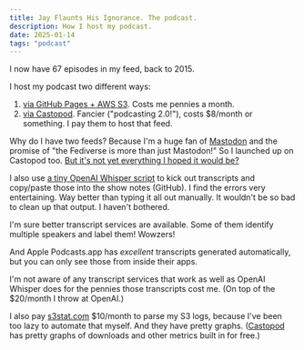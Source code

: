 ```yaml
---
title: Jay Flaunts His Ignorance. The podcast.
description: How I host my podcast.
date: 2025-01-14
tags: "podcast"
---
```


I now have 67 episodes in my feed, back to 2015.

I host my podcast two different ways:

1. [via GitHub Pages + AWS S3](https://jhannah.github.io/jayflaunts). Costs me pennies a month.
1. [via Castopod](https://jayflaunts.podcast.audio/@JayFlaunts). Fancier ("podcasting 2.0!"), costs $8/month or something. I pay them to host that feed.

Why do I have two feeds? Because I'm a huge fan of
[Mastodon](/blog/mastodon/)
and the promise of "the Fediverse is more than just Mastodon!"
So I launched up on Castopod too.
[But it's not yet everything I hoped it would be?](/blog/castopod/)

I also use [a tiny OpenAI Whisper script](https://github.com/jhannah/sandbox/blob/main/OpenAI/whisper.py)
to kick out transcripts and copy/paste those into the show notes (GitHub).
I find the errors very entertaining.
Way better than typing it all out manually.
It wouldn't be so bad to clean up that output. I haven't bothered.

I'm sure better transcript services are available.
Some of them identify multiple speakers and label them! Wowzers!

And Apple Podcasts.app has *excellent* transcripts generated automatically,
but you can only see those from inside their apps.

I'm not aware of any transcript services that work as well as OpenAI
Whisper does for the pennies those transcripts cost me.
(On top of the $20/month I throw at OpenAI.)

I also pay [s3stat.com](https://www.s3stat.com) $10/month to parse my S3
logs, because I've been too lazy to automate that myself.
And they have pretty graphs.
([Castopod](/blog/castopod/) has pretty graphs of downloads and other metrics
built in for free.)
